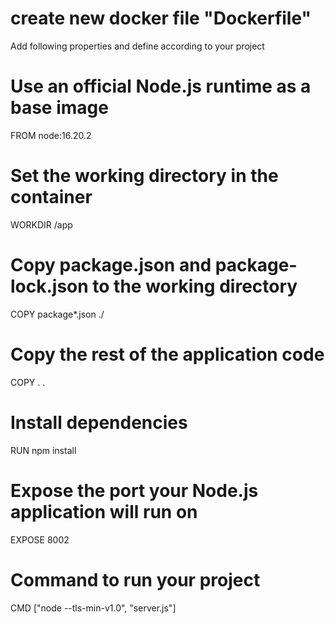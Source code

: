 # create new docker file "Dockerfile"
Add following properties and define according to your project


# Use an official Node.js runtime as a base image
FROM node:16.20.2


# Set the working directory in the container
WORKDIR /app

# Copy package.json and package-lock.json to the working directory
COPY package*.json ./

# Copy the rest of the application code

COPY . .

# Install dependencies
RUN npm install


# Expose the port your Node.js application will run on
EXPOSE 8002

# Command to run your project
CMD ["node --tls-min-v1.0", "server.js"]
